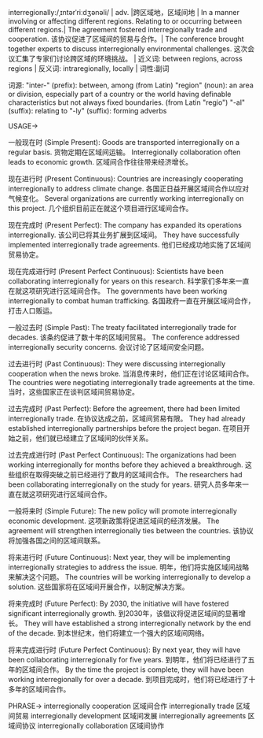 interregionally:/ˌɪntərˈriːdʒənəli/ | adv. |跨区域地，区域间地 | In a manner involving or affecting different regions.  Relating to or occurring between different regions.| The agreement fostered interregionally trade and cooperation. 该协议促进了区域间的贸易与合作。|  The conference brought together experts to discuss interregionally environmental challenges. 这次会议汇集了专家们讨论跨区域的环境挑战。 | 近义词: between regions, across regions | 反义词: intraregionally, locally | 词性:副词

词源:
"inter-" (prefix): between, among (from Latin)
"region" (noun): an area or division, especially part of a country or the world having definable characteristics but not always fixed boundaries. (from Latin "regio")
"-al" (suffix): relating to
"-ly" (suffix): forming adverbs

USAGE->

一般现在时 (Simple Present):
Goods are transported interregionally on a regular basis.  货物定期在区域间运输。
Interregionally collaboration often leads to economic growth. 区域间合作往往带来经济增长。

现在进行时 (Present Continuous):
Countries are increasingly cooperating interregionally to address climate change. 各国正日益开展区域间合作以应对气候变化。
Several organizations are currently working interregionally on this project.  几个组织目前正在就这个项目进行区域间合作。

现在完成时 (Present Perfect):
The company has expanded its operations interregionally.  该公司已将其业务扩展到区域间。
They have successfully implemented interregionally trade agreements. 他们已经成功地实施了区域间贸易协定。

现在完成进行时 (Present Perfect Continuous):
Scientists have been collaborating interregionally for years on this research.  科学家们多年来一直在就这项研究进行区域间合作。
The governments have been working interregionally to combat human trafficking. 各国政府一直在开展区域间合作，打击人口贩运。

一般过去时 (Simple Past):
The treaty facilitated interregionally trade for decades. 该条约促进了数十年的区域间贸易。
The conference addressed interregionally security concerns.  会议讨论了区域间安全问题。

过去进行时 (Past Continuous):
They were discussing interregionally cooperation when the news broke.  当消息传来时，他们正在讨论区域间合作。
The countries were negotiating interregionally trade agreements at the time. 当时，这些国家正在谈判区域间贸易协定。

过去完成时 (Past Perfect):
Before the agreement, there had been limited interregionally trade.  在协议达成之前，区域间贸易有限。
They had already established interregionally partnerships before the project began. 在项目开始之前，他们就已经建立了区域间的伙伴关系。

过去完成进行时 (Past Perfect Continuous):
The organizations had been working interregionally for months before they achieved a breakthrough. 这些组织在取得突破之前已经进行了数月的区域间合作。
The researchers had been collaborating interregionally on the study for years.  研究人员多年来一直在就这项研究进行区域间合作。

一般将来时 (Simple Future):
The new policy will promote interregionally economic development.  这项新政策将促进区域间的经济发展。
The agreement will strengthen interregionally ties between the countries.  该协议将加强各国之间的区域间联系。

将来进行时 (Future Continuous):
Next year, they will be implementing interregionally strategies to address the issue. 明年，他们将实施区域间战略来解决这个问题。
The countries will be working interregionally to develop a solution. 这些国家将在区域间开展合作，以制定解决方案。

将来完成时 (Future Perfect):
By 2030, the initiative will have fostered significant interregionally growth.  到2030年，该倡议将促进区域间的显著增长。
They will have established a strong interregionally network by the end of the decade.  到本世纪末，他们将建立一个强大的区域间网络。

将来完成进行时 (Future Perfect Continuous):
By next year, they will have been collaborating interregionally for five years. 到明年，他们将已经进行了五年的区域间合作。
By the time the project is complete, they will have been working interregionally for over a decade.  到项目完成时，他们将已经进行了十多年的区域间合作。


PHRASE->
interregionally cooperation 区域间合作
interregionally trade 区域间贸易
interregionally development 区域间发展
interregionally agreements 区域间协议
interregionally collaboration 区域间协作
